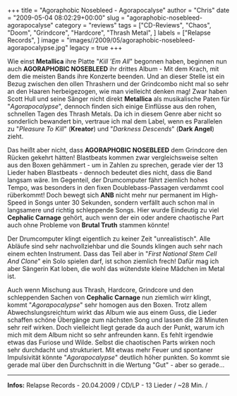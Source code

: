 +++
title = "Agoraphobic Nosebleed - Agorapocalyse"
author = "Chris"
date = "2009-05-04 08:02:29+00:00"
slug = "agoraphobic-nosebleed-agorapocalyse"
category = "reviews"
tags = ["CD-Reviews", "Chaos", "Doom", "Grindcore", "Hardcore", "Thrash Metal", ]
labels = ["Relapse Records", ]
image = "images//2009/05/agoraphobic-nosebleed-agorapocalypse.jpg"
legacy = true
+++

Wie einst **Metallica** ihre Platte "_Kill 'Em All_" begonnen haben, beginnen nun auch **AGORAPHOBIC NOSEBLEED** ihr drittes Album - Mit dem Krach, mit dem die meisten Bands ihre Konzerte beenden. Und an dieser Stelle ist ein Bezug zwischen den ollen Thrashern und der Grindcombo nicht mal so sehr an den Haaren herbeigezogen, wie man vielleicht denken mag! Zwar haben Scott Hull und seine Sänger nicht direkt **Metallica** als musikalische Paten für "_Agorapocalypse_", dennoch finden sich einige Einflüsse aus den rohen, schnellen Tagen des Thrash Metals. Da ich in diesem Genre aber nicht so sonderlich bewandert bin, vertraue ich mal dem Label, wenn es Parallelen zu "_Pleasure To Kill_" (**Kreator**) und "_Darkness Descends_" (**Dark Angel**) zieht.

Das heißt aber nicht, dass **AGORAPHOBIC NOSEBLEED** dem Grindcore den Rücken gekehrt hätten! Blastbeats kommen zwar vergleichsweise selten aus den Boxen gehämmert - um in Zahlen zu sprechen, gerade vier der 13 Lieder haben Blastbeats - dennoch bedeutet dies nicht, dass die Band langsam wäre. Im Gegenteil, der Drumcomputer fährt ziemlich hohes Tempo, was besonders in den fixen Doublebass-Passagen verdammt cool rüberkommt!
Doch bewegt sich **ANB** nicht mehr nur permanent im High-Speed in Songs unter 30 Sekunden, sondern verfällt auch schon mal in langsamere und richtig schleppende Songs. Hier wurde Eindeutig zu viel **Cephalic Carnage** gehört, auch wenn der ein oder andere chaotische Part auch ohne Probleme von **Brutal Truth** stammen könnte!

Der Drumcomputer klingt eigentlich zu keiner Zeit "unrealistisch". Alle Abläufe sind sehr nachvollziehbar und die Sounds klingen auch sehr nach einem echten Instrument. Dass das Teil aber in "_First National Stem Cell And Clone_" ein Solo spielen darf, ist schon ziemlich frech! Dafür mag ich aber Sängerin Kat loben, die wohl das wütendste kleine Mädchen im Metal ist.

Auch wenn Mischung aus Thrash, Hardcore, Grindcore und den schleppenden Sachen von **Cephalic Carnage** nun ziemlich wirr klingt, kommt "_Agorapocalypse_" sehr homogen aus den Boxen. Trotz allem Abwechslungsreichtum wirkt das Album wie aus einem Guss, die Lieder schaffen schöne Übergänge zum nächsten Song und lassen die 28 Minuten sehr reif wirken. Doch vielleicht liegt gerade da auch der Punkt, warum ich mich mit dem Album nicht so sehr anfreunden kann. Es fehlt irgendwie etwas das Furiose und Wilde. Selbst die chaotischen Parts wirken noch sehr durchdacht und strukturiert. Mit etwas mehr Feuer und spontaner Impulsivität könnte "_Agorapocalypse_" deutlich höher punkten. So kommt sie gerade mal über den Durchschnitt in die Wertung "Gut" - aber so gerade...





---
**Infos:**
Relapse Records - 20.04.2009 / 
CD/LP - 13 Lieder / ~28 Min. / 
